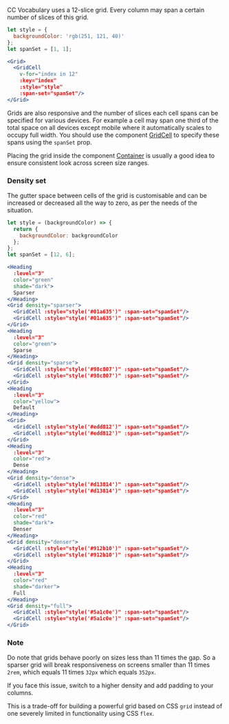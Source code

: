CC Vocabulary uses a 12-slice grid. Every column may span a certain number of 
slices of this grid.

```jsx
let style = {
  backgroundColor: 'rgb(251, 121, 40)'
};
let spanSet = [1, 1];

<Grid>
  <GridCell
    v-for="index in 12"
    :key="index"
    :style="style"
    :span-set="spanSet"/>
</Grid>
```

Grids are also responsive and the number of slices each cell spans can be
specified for various devices. For example a cell may span one third of the
total space on all devices except mobile where it automatically scales to occupy
full width. You should use the component [GridCell](#/Layouts/GridCell) to
specify these spans using the `spanSet` prop.

Placing the grid inside the component [Container](#/Layouts/Container) is 
usually a good idea to ensure consistent look across screen size ranges.

### Density set

The gutter space between cells of the grid is customisable and can be increased
or decreased all the way to zero, as per the needs of the situation.

```jsx
let style = (backgroundColor) => {
  return {
    backgroundColor: backgroundColor
  };
};
let spanSet = [12, 6];

<Heading
  :level="3"
  color="green"
  shade="dark">
  Sparser
</Heading>
<Grid density="sparser">
  <GridCell :style="style('#01a635')" :span-set="spanSet"/>
  <GridCell :style="style('#01a635')" :span-set="spanSet"/>
</Grid>
<Heading
  :level="3"
  color="green">
  Sparse
</Heading>
<Grid density="sparse">
  <GridCell :style="style('#98c807')" :span-set="spanSet"/>
  <GridCell :style="style('#98c807')" :span-set="spanSet"/>
</Grid>
<Heading
  :level="3"
  color="yellow">
  Default
</Heading>
<Grid>
  <GridCell :style="style('#edd812')" :span-set="spanSet"/>
  <GridCell :style="style('#edd812')" :span-set="spanSet"/>
</Grid>
<Heading
  :level="3"
  color="red">
  Dense
</Heading>
<Grid density="dense">
  <GridCell :style="style('#d13814')" :span-set="spanSet"/>
  <GridCell :style="style('#d13814')" :span-set="spanSet"/>
</Grid>
<Heading
  :level="3"
  color="red"
  shade="dark">
  Denser
</Heading>
<Grid density="denser">
  <GridCell :style="style('#912b10')" :span-set="spanSet"/>
  <GridCell :style="style('#912b10')" :span-set="spanSet"/>
</Grid>
<Heading
  :level="3"
  color="red"
  shade="darker">
  Full
</Heading>
<Grid density="full">
  <GridCell :style="style('#5a1c0e')" :span-set="spanSet"/>
  <GridCell :style="style('#5a1c0e')" :span-set="spanSet"/>
</Grid>
```

### Note

Do note that grids behave poorly on sizes less than 11 times the gap. So a
sparser grid will break responsiveness on screens smaller than 11 times `2rem`,
which equals 11 times `32px` which equals `352px`.

If you face this issue, switch to a higher density and add padding to your 
columns.

This is a trade-off for building a powerful grid based on CSS `grid` instead of
one severely limited in functionality using CSS `flex`.
